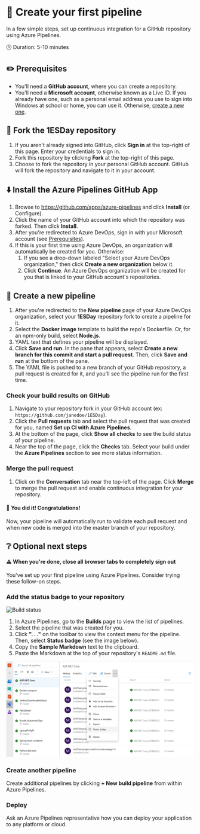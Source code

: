 # :rocket: Create your first pipeline

In a few simple steps, set up continuous integration for a GitHub repository using Azure Pipelines.

:clock3: Duration: 5-10 minutes

## :pencil2: Prerequisites

* You'll need a **GitHub account**, where you can create a repository.
* You'll need a **Microsoft account**, otherwise known as a Live ID. If you already have one, such as a personal email address you use to sign into Windows at school or home, you can use it. Otherwise, [create a new one](https://signup.live.com/signup/).

## :hammer: Fork the 1ESDay repository

1. If you aren't already signed into GitHub, click **Sign in** at the top-right of this page. Enter your credentials to sign in.
1. Fork this repository by clicking **Fork** at the top-right of this page.
1. Choose to fork the repository in your personal GitHub account. GitHub will fork the repository and navigate to it in your account.

## :arrow_down: Install the Azure Pipelines GitHub App

1. Browse to https://github.com/apps/azure-pipelines and click **Install** (or Configure).
1. Click the name of your GitHub account into which the repository was forked. Then click **Install**.
1. After you're redirected to Azure DevOps, sign in with your Microsoft account (see [Prerequisites](#Prerequisites)).
1. If this is your first time using Azure DevOps, an organization will automatically be created for you. Otherwise:
    1. If you see a drop-down labeled "Select your Azure DevOps organization," then click **Create a new organization** below it.
    1. Click **Continue**. An Azure DevOps organization will be created for you that is linked to your GitHub account's repositories.

## :rocket: Create a new pipeline

1. After you're redirected to the **New pipeline** page of your Azure DevOps organization, select your **1ESDay** repository fork to create a pipeline for it.
1. Select the **Docker image** template to build the repo's Dockerfile. Or, for an npm-only build, select **Node.js**.
1. YAML text that defines your pipeline will be displayed.
1. Click **Save and run**. In the pane that appears, select **Create a new branch for this commit and start a pull request**. Then, click **Save and run** at the bottom of the pane.
1. The YAML file is pushed to a new branch of your GitHub repository, a pull request is created for it, and you'll see the pipeline run for the first time.

### Check your build results on GitHub

1. Navigate to your repository fork in your GitHub account (ex: `https://github.com/janedoe/1ESDay`).
1. Click the **Pull requests** tab and select the pull request that was created for you, named **Set up CI with Azure Pipelines**.
1. At the bottom of the page, click **Show all checks** to see the build status of your pipeline.
1. Near the top of the page, click the **Checks** tab. Select your build under the **Azure Pipelines** section to see more status information.

### Merge the pull request
1. Click on the **Conversation** tab near the top-left of the page. Click **Merge** to merge the pull request and enable continuous integration for your repository.

#### :tada: You did it! Congratulations!

Now, your pipeline will automatically run to validate each pull request and when new code is merged into the master branch of your repository.

## :grey_question: Optional next steps

#### :warning: When you're done, close all browser tabs to completely sign out

You've set up your first pipeline using Azure Pipelines. Consider trying these follow-on steps.

### Add the status badge to your repository
  ![Build status](https://dev.azure.com/typescript/TypeScript/_apis/build/status/TypeScript%20Insider%20Publish)
1. In Azure Pipelines, go to the **Builds** page to view the list of pipelines.
1. Select the pipeline that was created for you.
1. Click **". . ."** on the toolbar to view the context menu for the pipeline. Then, select **Status badge** (see the image below).
1. Copy the **Sample Markdown** text to the clipboard.
1. Paste the Markdown at the top of your repository's `README.md` file.

  ![Context menu](status-badge.png)

### Create another pipeline

Create additional pipelines by clicking **+ New build pipeline** from within Azure Pipelines.

### Deploy

Ask an Azure Pipelines representative how you can deploy your application to any platform or cloud.
